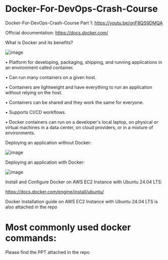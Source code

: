 # Docker-For-DevOps-Crash-Course
Docker-For-DevOps-Crash-Course Part 1: https://youtu.be/onF8QS9DMQA

Official documentation: https://docs.docker.com/

What is Docker and its benefits?

![image](https://github.com/user-attachments/assets/40b5e411-4d67-495a-a116-e1e0db3c4355)

•	Platform for developing, packaging, shipping, and running applications in an environment called container.

•	Can run many containers on a given host.

•	Containers are lightweight and have everything to run an application without relying on the host.

•	Containers can be shared and they work the same for everyone.

•	Supports CI/CD workflows.

•	Docker containers can run on a developer's local laptop, on physical or virtual machines in a data center, on cloud providers, or in a mixture of environments.

Deploying an application without Docker:

![image](https://github.com/user-attachments/assets/2332fdb1-fbca-4e07-9d9f-4feaa553c77c)

Deploying an application with Docker:

![image](https://github.com/user-attachments/assets/ad830e30-7418-4bec-af69-efa294c89da1)

Install and Configure Docker on AWS EC2 Instance with Ubuntu 24.04 LTS:

 https://docs.docker.com/engine/install/ubuntu/

Docker Installation guide on AWS EC2 Instance with Ubuntu 24.04 LTS is also attached in the repo

# Most commonly used docker commands:

Please find the PPT attached in the repo
